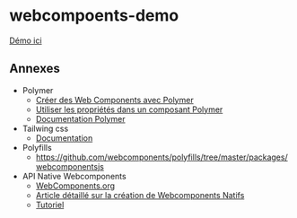# webcompoents-demo

[Démo ici](http://webcomponents-demo.nicolaschoquet.fr/)

## Annexes

 - Polymer
   - [Créer des Web Components avec Polymer](https://blog.ineat-group.com/2019/02/creer-des-webcomponents-avec-polymer/)
   - [Utiliser les propriétés dans un composant Polymer](https://alligator.io/polymer/polymer-properties/)
   - [Documentation Polymer](https://polymer-library.polymer-project.org/3.0/docs/install-3-0)
 - Tailwing css
   - [Documentation](https://tailwindcss.com/docs/installation)
 - Polyfills
   - https://github.com/webcomponents/polyfills/tree/master/packages/webcomponentsjs
 - API Native Webcomponents
   - [WebComponents.org](https://www.webcomponents.org/)
   - [Article détaillé sur la création de Webcomponents Natifs](https://css-tricks.com/creating-a-custom-element-from-scratch/)
   - [Tutoriel](https://www.robinwieruch.de/web-components-tutorial)
   
